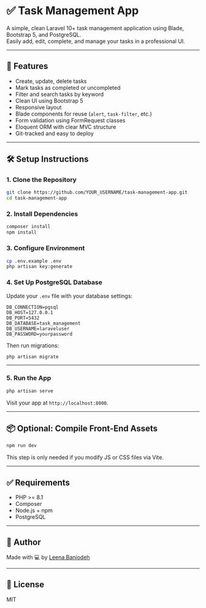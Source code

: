 # ✅ Task Management App

A simple, clean Laravel 10+ task management application using Blade, Bootstrap 5, and PostgreSQL.  
Easily add, edit, complete, and manage your tasks in a professional UI.

---

## 🚀 Features

- Create, update, delete tasks
- Mark tasks as completed or uncompleted
- Filter and search tasks by keyword
- Clean UI using Bootstrap 5
- Responsive layout
- Blade components for reuse (`alert`, `task-filter`, etc.)
- Form validation using FormRequest classes
- Eloquent ORM with clear MVC structure
- Git-tracked and easy to deploy

---

## 🛠️ Setup Instructions

### 1. Clone the Repository

```bash
git clone https://github.com/YOUR_USERNAME/task-management-app.git
cd task-management-app
```

### 2. Install Dependencies

```bash
composer install
npm install
```

### 3. Configure Environment

```bash
cp .env.example .env
php artisan key:generate
```

### 4. Set Up PostgreSQL Database

Update your `.env` file with your database settings:

```env
DB_CONNECTION=pgsql
DB_HOST=127.0.0.1
DB_PORT=5432
DB_DATABASE=task_management
DB_USERNAME=laraveluser
DB_PASSWORD=yourpassword
```

Then run migrations:

```bash
php artisan migrate
```

---

### 5. Run the App

```bash
php artisan serve
```

Visit your app at `http://localhost:8000`.

---

## 📦 Optional: Compile Front-End Assets

```bash
npm run dev
```

This step is only needed if you modify JS or CSS files via Vite.

---

## ✅ Requirements

- PHP >= 8.1
- Composer
- Node.js + npm
- PostgreSQL

---

## 🙋 Author

Made with 💻 by [Leena Baniodeh](https://github.com/YOUR_USERNAME)

---

## 📄 License

MIT
